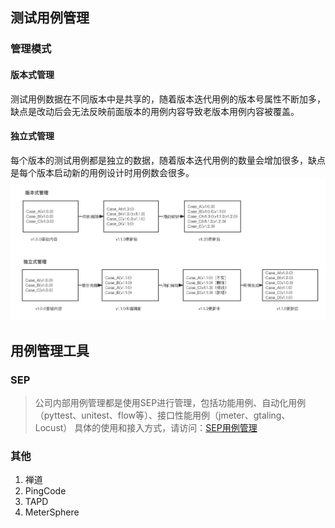 
## 测试用例管理

### 管理模式
#### 版本式管理
测试用例数据在不同版本中是共享的，随着版本迭代用例的版本号属性不断加多，缺点是改动后会无法反映前面版本的用例内容导致老版本用例内容被覆盖。
#### 独立式管理
每个版本的测试用例都是独立的数据，随着版本迭代用例的数量会增加很多，缺点是每个版本启动新的用例设计时用例数会很多。
![用例管理模式](../pics/用例管理模式.png)

## 用例管理工具
### SEP
> 公司内部用例管理都是使用SEP进行管理，包括功能用例、自动化用例（pyttest、unitest、flow等）、接口性能用例（jmeter、gtaling、Locust）
> 具体的使用和接入方式，请访问：[SEP用例管理](https://confluence.sensetime.com/pages/viewpage.action?pageId=393939580)

### 其他
1. 禅道
2. PingCode
3. TAPD
4. MeterSphere